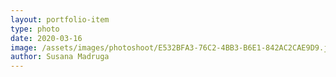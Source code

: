 ```yaml
---
layout: portfolio-item
type: photo
date: 2020-03-16
image: /assets/images/photoshoot/E532BFA3-76C2-4BB3-B6E1-842AC2CAE9D9.jpg
author: Susana Madruga
---
```



